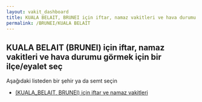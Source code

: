 ```yaml
---
layout: vakit_dashboard
title: KUALA BELAIT, BRUNEI için iftar, namaz vakitleri ve hava durumu - ilçe/eyalet seç
permalink: /BRUNEI/KUALA BELAIT
---
```


## KUALA BELAIT (BRUNEI) için iftar, namaz vakitleri ve hava durumu  görmek için bir ilçe/eyalet seç

Aşağıdaki listeden bir şehir ya da semt seçin

* [ (KUALA_BELAIT, BRUNEI) için iftar ve namaz vakitleri](/BRUNEI/KUALA_BELAIT/)

<script type="text/javascript">
  var GLOBAL_COUNTRY = 'BRUNEI';
  var GLOBAL_CITY = 'KUALA BELAIT';
  var GLOBAL_STATE = 'KUALA BELAIT';
</script>
